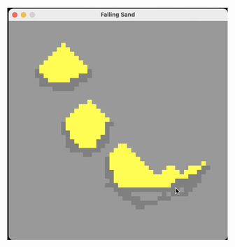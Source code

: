 ![alt_text](https://github.com/peterspeeder/Falling-Sand-In-C-/blob/main/Снимок%20экрана%202023-05-21%20в%202.09.16%20AM.png)
